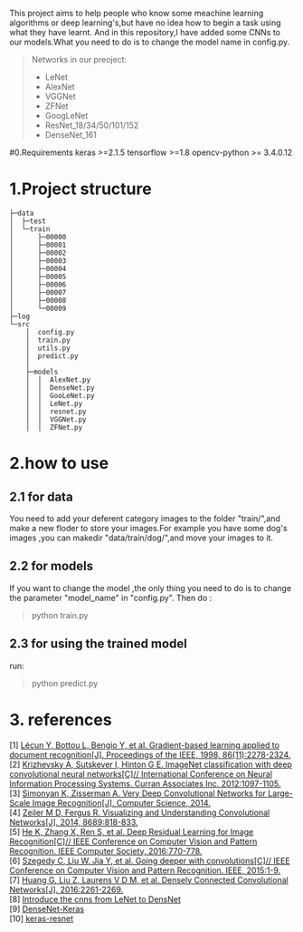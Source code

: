 
This project aims to help people who know some meachine learning algorithms or deep learning's,but have no idea how to begin a task using what they have learnt.
And in this repository,I have added some CNNs to our models.What you need to do is to change the model name in config.py.

>Networks in our preoject:
>- LeNet
>- AlexNet  
>- VGGNet
>- ZFNet
>- GoogLeNet
>- ResNet_18/34/50/101/152
>- DenseNet_161

#0.Requirements
keras >=2.1.5
tensorflow >=1.8
opencv-python >= 3.4.0.12
# 1.Project structure
```tree
├─data             
│  ├─test          
│  └─train         
│      ├─00000     
│      ├─00001     
│      ├─00002     
│      ├─00003     
│      ├─00004     
│      ├─00005     
│      ├─00006     
│      ├─00007     
│      ├─00008     
│      └─00009     
├─log              
└─src              
    │  config.py
    │  train.py
    │  utils.py
    │  predict.py
    │
    ├─models
    │  │  AlexNet.py
    │  │  DenseNet.py
    │  │  GooLeNet.py
    │  │  LeNet.py
    │  │  resnet.py
    │  │  VGGNet.py
    │  │  ZFNet.py 
```
# 2.how to use
## 2.1 for data 
You need to add your deferent category images to the folder "train/",and make a new floder to store your images.For example you have some dog's images ,you can makedir "data/train/dog/",and move your images to it.
## 2.2 for models
If you want to change the model ,the only thing you need to do is to change the parameter "model_name" in "config.py".
Then do :
>python train.py

## 2.3 for using the trained model
run:
>python predict.py

# 3. references
[1] [Lécun Y, Bottou L, Bengio Y, et al. Gradient-based learning applied to document recognition[J]. Proceedings of the IEEE, 1998, 86(11):2278-2324.](http://www.cs.princeton.edu/courses/archive/spr08/cos598B/Lectures/LeCunEtAl.pdf)<br>
[2] [Krizhevsky A, Sutskever I, Hinton G E. ImageNet classification with deep convolutional neural networks[C]// International Conference on Neural Information Processing Systems. Curran Associates Inc. 2012:1097-1105.](http://ml.informatik.uni-freiburg.de/former/_media/teaching/ws1314/dl/talk_simon_group2.pdf)<br>
[3] [Simonyan K, Zisserman A. Very Deep Convolutional Networks for Large-Scale Image Recognition[J]. Computer Science, 2014.](https://arxiv.org/pdf/1409.1556.pdf)<br>
[4] [Zeiler M D, Fergus R. Visualizing and Understanding Convolutional Networks[J]. 2014, 8689:818-833.](https://arxiv.org/pdf/1311.2901.pdf)<br>
[5] [He K, Zhang X, Ren S, et al. Deep Residual Learning for Image Recognition[C]// IEEE Conference on Computer Vision and Pattern Recognition. IEEE Computer Society, 2016:770-778.](https://arxiv.org/pdf/1512.03385)<br>
[6] [Szegedy C, Liu W, Jia Y, et al. Going deeper with convolutions[C]// IEEE Conference on Computer Vision and Pattern Recognition. IEEE, 2015:1-9.](https://arxiv.org/pdf/1409.4842.pdf)<br>
[7] [Huang G, Liu Z, Laurens V D M, et al. Densely Connected Convolutional Networks[J]. 2016:2261-2269.](https://arxiv.org/pdf/1608.06993.pdf)<br>
[8] [Introduce the cnns from LeNet to DensNet](https://www.cnblogs.com/skyfsm/p/8451834.html)<br>
[9] [DenseNet-Keras](https://github.com/flyyufelix/DenseNet-Keras)<br>
[10] [keras-resnet](https://github.com/raghakot/keras-resnet)<br>
